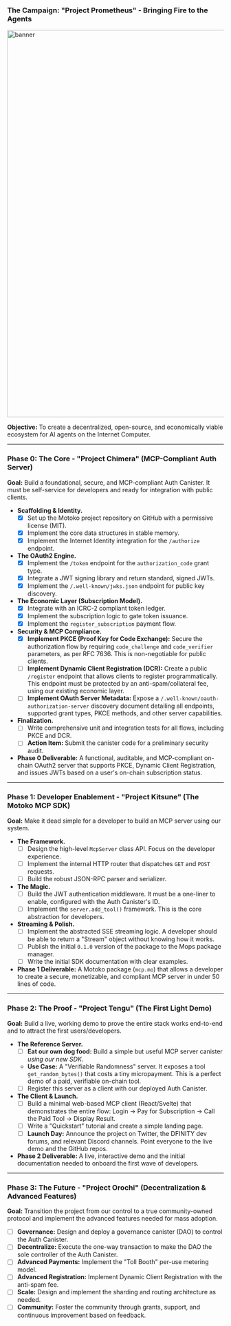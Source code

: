 ### The Campaign: "Project Prometheus" - Bringing Fire to the Agents
<img width="1536" height="900" alt="banner" src="https://github.com/user-attachments/assets/f9189ebb-7dbd-4087-b8be-205c8e7ddc69" />

**Objective:** To create a decentralized, open-source, and economically viable ecosystem for AI agents on the Internet Computer.

---

### Phase 0: The Core - "Project Chimera" (MCP-Compliant Auth Server)

**Goal:** Build a foundational, secure, and MCP-compliant Auth Canister. It must be self-service for developers and ready for integration with public clients.

*   **Scaffolding & Identity.**
    *   [x] Set up the Motoko project repository on GitHub with a permissive license (MIT).
    *   [x] Implement the core data structures in stable memory.
    *   [x] Implement the Internet Identity integration for the `/authorize` endpoint.

*   **The OAuth2 Engine.**
    *   [x] Implement the `/token` endpoint for the `authorization_code` grant type.
    *   [x] Integrate a JWT signing library and return standard, signed JWTs.
    *   [x] Implement the `/.well-known/jwks.json` endpoint for public key discovery.

*   **The Economic Layer (Subscription Model).**
    *   [x] Integrate with an ICRC-2 compliant token ledger.
    *   [x] Implement the subscription logic to gate token issuance.
    *   [x] Implement the `register_subscription` payment flow.

*   **Security & MCP Compliance.**
    *   [x] **Implement PKCE (Proof Key for Code Exchange):** Secure the authorization flow by requiring `code_challenge` and `code_verifier` parameters, as per RFC 7636. This is non-negotiable for public clients.
    *   [ ] **Implement Dynamic Client Registration (DCR):** Create a public `/register` endpoint that allows clients to register programmatically. This endpoint must be protected by an anti-spam/collateral fee, using our existing economic layer.
    *   [ ] **Implement OAuth Server Metadata:** Expose a `/.well-known/oauth-authorization-server` discovery document detailing all endpoints, supported grant types, PKCE methods, and other server capabilities.

*   **Finalization.**
    *   [ ] Write comprehensive unit and integration tests for all flows, including PKCE and DCR.
    *   [ ] **Action Item:** Submit the canister code for a preliminary security audit.

*   **Phase 0 Deliverable:** A functional, auditable, and MCP-compliant on-chain OAuth2 server that supports PKCE, Dynamic Client Registration, and issues JWTs based on a user's on-chain subscription status.

---

### Phase 1: Developer Enablement - "Project Kitsune" (The Motoko MCP SDK)

**Goal:** Make it dead simple for a developer to build an MCP server using our system.

*   **The Framework.**
    *   [ ] Design the high-level `McpServer` class API. Focus on the developer experience.
    *   [ ] Implement the internal HTTP router that dispatches `GET` and `POST` requests.
    *   [ ] Build the robust JSON-RPC parser and serializer.

*   **The Magic.**
    *   [ ] Build the JWT authentication middleware. It must be a one-liner to enable, configured with the Auth Canister's ID.
    *   [ ] Implement the `server.add_tool()` framework. This is the core abstraction for developers.

*   **Streaming & Polish.**
    *   [ ] Implement the abstracted SSE streaming logic. A developer should be able to return a "Stream" object without knowing how it works.
    *   [ ] Publish the initial `0.1.0` version of the package to the Mops package manager.
    *   [ ] Write the initial SDK documentation with clear examples.

*   **Phase 1 Deliverable:** A Motoko package (`mcp.mo`) that allows a developer to create a secure, monetizable, and compliant MCP server in under 50 lines of code.

---

### Phase 2: The Proof - "Project Tengu" (The First Light Demo)

**Goal:** Build a live, working demo to prove the entire stack works end-to-end and to attract the first users/developers.

*   **The Reference Server.**
    *   [ ] **Eat our own dog food:** Build a simple but useful MCP server canister *using our new SDK*.
    *   **Use Case:** A "Verifiable Randomness" server. It exposes a tool `get_random_bytes()` that costs a tiny micropayment. This is a perfect demo of a paid, verifiable on-chain tool.
    *   [ ] Register this server as a client with our deployed Auth Canister.

*   **The Client & Launch.**
    *   [ ] Build a minimal web-based MCP client (React/Svelte) that demonstrates the entire flow: Login -> Pay for Subscription -> Call the Paid Tool -> Display Result.
    *   [ ] Write a "Quickstart" tutorial and create a simple landing page.
    *   [ ] **Launch Day:** Announce the project on Twitter, the DFINITY dev forums, and relevant Discord channels. Point everyone to the live demo and the GitHub repos.

*   **Phase 2 Deliverable:** A live, interactive demo and the initial documentation needed to onboard the first wave of developers.

---

### Phase 3: The Future - "Project Orochi" (Decentralization & Advanced Features)

**Goal:** Transition the project from our control to a true community-owned protocol and implement the advanced features needed for mass adoption.

*   [ ] **Governance:** Design and deploy a governance canister (DAO) to control the Auth Canister.
*   [ ] **Decentralize:** Execute the one-way transaction to make the DAO the sole controller of the Auth Canister.
*   [ ] **Advanced Payments:** Implement the "Toll Booth" per-use metering model.
*   [ ] **Advanced Registration:** Implement Dynamic Client Registration with the anti-spam fee.
*   [ ] **Scale:** Design and implement the sharding and routing architecture as needed.
*   [ ] **Community:** Foster the community through grants, support, and continuous improvement based on feedback.

